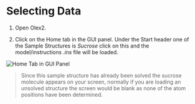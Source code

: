 Selecting Data
========

1. Open Olex2. 

2. Click on the Home tab in the GUI panel. Under the Start header one of the Sample Structures is *Sucrose* click on this and the model/instructions *.ins* file will be loaded.

![Home Tab in GUI Panel](/images/home_tab.png)

>Since this sample structure has already been solved the sucrose molecule appears on your screen, normally if you are loading an unsolved structure the screen would be blank as none of the atom positions have been determined.
